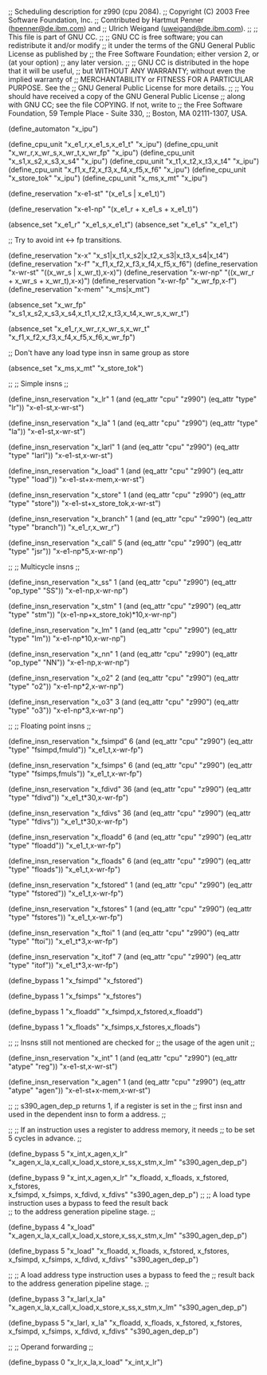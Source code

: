 ;; Scheduling description for z990 (cpu 2084).
;;   Copyright (C) 2003 Free Software Foundation, Inc.
;;   Contributed by Hartmut Penner (hpenner@de.ibm.com) and
;;                  Ulrich Weigand (uweigand@de.ibm.com).
;;
;; This file is part of GNU CC.
;;
;; GNU CC is free software; you can redistribute it and/or modify
;; it under the terms of the GNU General Public License as published by
;; the Free Software Foundation; either version 2, or (at your option)
;; any later version.
;;
;; GNU CC is distributed in the hope that it will be useful,
;; but WITHOUT ANY WARRANTY; without even the implied warranty of
;; MERCHANTABILITY or FITNESS FOR A PARTICULAR PURPOSE.  See the
;; GNU General Public License for more details.
;;
;; You should have received a copy of the GNU General Public License
;; along with GNU CC; see the file COPYING.  If not, write to
;; the Free Software Foundation, 59 Temple Place - Suite 330,
;; Boston, MA 02111-1307, USA.

(define_automaton "x_ipu")

(define_cpu_unit "x_e1_r,x_e1_s,x_e1_t"  "x_ipu")
(define_cpu_unit "x_wr_r,x_wr_s,x_wr_t,x_wr_fp" "x_ipu")
(define_cpu_unit "x_s1,x_s2,x_s3,x_s4"   "x_ipu")
(define_cpu_unit "x_t1,x_t2,x_t3,x_t4"   "x_ipu")
(define_cpu_unit "x_f1,x_f2,x_f3,x_f4,x_f5,x_f6"   "x_ipu")
(define_cpu_unit "x_store_tok"   "x_ipu")
(define_cpu_unit "x_ms,x_mt"   "x_ipu")

(define_reservation "x-e1-st" "(x_e1_s | x_e1_t)")

(define_reservation "x-e1-np" "(x_e1_r + x_e1_s + x_e1_t)")

(absence_set "x_e1_r" "x_e1_s,x_e1_t")
(absence_set "x_e1_s" "x_e1_t")

;; Try to avoid int <-> fp transitions.

(define_reservation "x-x" "x_s1|x_t1,x_s2|x_t2,x_s3|x_t3,x_s4|x_t4")
(define_reservation "x-f" "x_f1,x_f2,x_f3,x_f4,x_f5,x_f6")
(define_reservation "x-wr-st" "((x_wr_s | x_wr_t),x-x)")
(define_reservation "x-wr-np" "((x_wr_r + x_wr_s + x_wr_t),x-x)")
(define_reservation "x-wr-fp" "x_wr_fp,x-f")
(define_reservation "x-mem"   "x_ms|x_mt")

(absence_set "x_wr_fp"
             "x_s1,x_s2,x_s3,x_s4,x_t1,x_t2,x_t3,x_t4,x_wr_s,x_wr_t")

(absence_set "x_e1_r,x_wr_r,x_wr_s,x_wr_t"
             "x_f1,x_f2,x_f3,x_f4,x_f5,x_f6,x_wr_fp")

;; Don't have any load type insn in same group as store

(absence_set "x_ms,x_mt" "x_store_tok")


;;
;; Simple insns
;;

(define_insn_reservation "x_lr" 1
  (and (eq_attr "cpu" "z990")
       (eq_attr "type" "lr"))
  "x-e1-st,x-wr-st") 

(define_insn_reservation "x_la" 1 
  (and (eq_attr "cpu" "z990")
       (eq_attr "type" "la"))
  "x-e1-st,x-wr-st") 

(define_insn_reservation "x_larl" 1 
  (and (eq_attr "cpu" "z990")
       (eq_attr "type" "larl"))
  "x-e1-st,x-wr-st") 

(define_insn_reservation "x_load" 1 
  (and (eq_attr "cpu" "z990")
       (eq_attr "type" "load"))
  "x-e1-st+x-mem,x-wr-st") 

(define_insn_reservation "x_store" 1 
  (and (eq_attr "cpu" "z990")
       (eq_attr "type" "store"))
  "x-e1-st+x_store_tok,x-wr-st") 

(define_insn_reservation "x_branch" 1 
  (and (eq_attr "cpu" "z990")
       (eq_attr "type" "branch"))
  "x_e1_r,x_wr_r") 

(define_insn_reservation "x_call" 5 
  (and (eq_attr "cpu" "z990")
       (eq_attr "type" "jsr"))
  "x-e1-np*5,x-wr-np") 

;;
;; Multicycle insns
;;

(define_insn_reservation "x_ss" 1 
  (and (eq_attr "cpu" "z990")
       (eq_attr "op_type" "SS"))
  "x-e1-np,x-wr-np") 

(define_insn_reservation "x_stm" 1 
  (and (eq_attr "cpu" "z990")
       (eq_attr "type" "stm"))
  "(x-e1-np+x_store_tok)*10,x-wr-np") 

(define_insn_reservation "x_lm" 1 
  (and (eq_attr "cpu" "z990")
       (eq_attr "type" "lm"))
  "x-e1-np*10,x-wr-np") 

(define_insn_reservation "x_nn" 1 
  (and (eq_attr "cpu" "z990")
       (eq_attr "op_type" "NN"))
  "x-e1-np,x-wr-np") 

(define_insn_reservation "x_o2" 2 
  (and (eq_attr "cpu" "z990")
       (eq_attr "type" "o2"))
  "x-e1-np*2,x-wr-np") 

(define_insn_reservation "x_o3" 3 
  (and (eq_attr "cpu" "z990")
       (eq_attr "type" "o3"))
  "x-e1-np*3,x-wr-np") 

;;
;; Floating point insns
;;

(define_insn_reservation "x_fsimpd" 6 
  (and (eq_attr "cpu" "z990")
       (eq_attr "type" "fsimpd,fmuld"))
  "x_e1_t,x-wr-fp") 

(define_insn_reservation "x_fsimps" 6 
  (and (eq_attr "cpu" "z990")
       (eq_attr "type" "fsimps,fmuls"))
  "x_e1_t,x-wr-fp") 

(define_insn_reservation "x_fdivd" 36
  (and (eq_attr "cpu" "z990")
       (eq_attr "type" "fdivd"))
  "x_e1_t*30,x-wr-fp") 

(define_insn_reservation "x_fdivs" 36 
  (and (eq_attr "cpu" "z990")
       (eq_attr "type" "fdivs"))
  "x_e1_t*30,x-wr-fp") 

(define_insn_reservation "x_floadd" 6 
  (and (eq_attr "cpu" "z990")
       (eq_attr "type" "floadd"))
  "x_e1_t,x-wr-fp") 

(define_insn_reservation "x_floads" 6 
  (and (eq_attr "cpu" "z990")
       (eq_attr "type" "floads"))
  "x_e1_t,x-wr-fp") 

(define_insn_reservation "x_fstored" 1 
  (and (eq_attr "cpu" "z990")
       (eq_attr "type" "fstored"))
  "x_e1_t,x-wr-fp") 

(define_insn_reservation "x_fstores" 1 
  (and (eq_attr "cpu" "z990")
       (eq_attr "type" "fstores"))
  "x_e1_t,x-wr-fp") 

(define_insn_reservation "x_ftoi" 1 
  (and (eq_attr "cpu" "z990")
       (eq_attr "type" "ftoi"))
  "x_e1_t*3,x-wr-fp") 

(define_insn_reservation "x_itof" 7 
  (and (eq_attr "cpu" "z990")
       (eq_attr "type" "itof"))
  "x_e1_t*3,x-wr-fp") 

(define_bypass 1 "x_fsimpd" "x_fstored")

(define_bypass 1 "x_fsimps" "x_fstores")

(define_bypass 1 "x_floadd" "x_fsimpd,x_fstored,x_floadd")
	         
(define_bypass 1 "x_floads" "x_fsimps,x_fstores,x_floads")

;;
;; Insns still not mentioned are checked for
;; the usage of the agen unit 
;;

(define_insn_reservation "x_int" 1
  (and (eq_attr "cpu" "z990")
       (eq_attr "atype" "reg"))
  "x-e1-st,x-wr-st") 

(define_insn_reservation "x_agen" 1
  (and (eq_attr "cpu" "z990")
       (eq_attr "atype" "agen"))
  "x-e1-st+x-mem,x-wr-st") 

;;
;; s390_agen_dep_p returns 1, if a register is set in the 
;; first insn and used in the dependent insn to form a address.
;;

;;
;; If an instruction uses a register to address memory, it needs
;; to be set 5 cycles in advance.
;; 

(define_bypass 5 "x_int,x_agen,x_lr" 
                 "x_agen,x_la,x_call,x_load,x_store,x_ss,x_stm,x_lm"
	         "s390_agen_dep_p")

(define_bypass 9 "x_int,x_agen,x_lr" 
                 "x_floadd, x_floads, x_fstored, x_fstores,\
		  x_fsimpd, x_fsimps, x_fdivd, x_fdivs"
	         "s390_agen_dep_p")
;;
;; A load type instruction uses a bypass to feed the result back	
;; to the address generation pipeline stage. 
;;

(define_bypass 4 "x_load"    
                 "x_agen,x_la,x_call,x_load,x_store,x_ss,x_stm,x_lm"
	         "s390_agen_dep_p")

(define_bypass 5 "x_load"
                 "x_floadd, x_floads, x_fstored, x_fstores,\
		  x_fsimpd, x_fsimps, x_fdivd, x_fdivs"
	         "s390_agen_dep_p")

;;
;; A load address type instruction uses a bypass to feed the 
;; result back to the address generation pipeline stage. 
;;

(define_bypass 3 "x_larl,x_la" 
                 "x_agen,x_la,x_call,x_load,x_store,x_ss,x_stm,x_lm"
	         "s390_agen_dep_p")

(define_bypass 5 "x_larl, x_la"
                 "x_floadd, x_floads, x_fstored, x_fstores,\
		  x_fsimpd, x_fsimps, x_fdivd, x_fdivs"
	         "s390_agen_dep_p")

;;
;; Operand forwarding
;;

(define_bypass 0 "x_lr,x_la,x_load" "x_int,x_lr")


